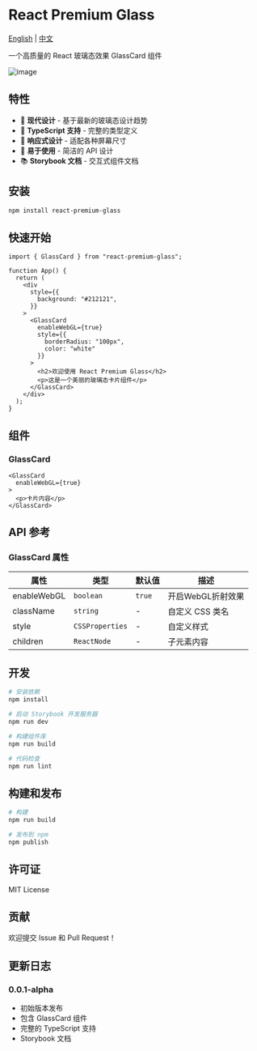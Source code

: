 # React Premium Glass

[English](README.md) | [中文](README_zh.md)

一个高质量的 React 玻璃态效果 GlassCard 组件

![image](https://github.com/user-attachments/assets/c7e3d47b-d68c-426f-b299-2980cdadf38f)

## 特性

- 🎨 **现代设计** - 基于最新的玻璃态设计趋势
- 🔧 **TypeScript 支持** - 完整的类型定义
- 📱 **响应式设计** - 适配各种屏幕尺寸
- 🎯 **易于使用** - 简洁的 API 设计
- 📚 **Storybook 文档** - 交互式组件文档

## 安装

```bash
npm install react-premium-glass
```

## 快速开始

```tsx
import { GlassCard } from "react-premium-glass";

function App() {
  return (
    <div
      style={{
        background: "#212121",
      }}
    >
      <GlassCard
        enableWebGL={true}
        style={{
          borderRadius: "100px",
          color: "white"
        }}
      >
        <h2>欢迎使用 React Premium Glass</h2>
        <p>这是一个美丽的玻璃态卡片组件</p>
      </GlassCard>
    </div>
  );
}
```

## 组件

### GlassCard

```tsx
<GlassCard
  enableWebGL={true}
>
  <p>卡片内容</p>
</GlassCard>
```

## API 参考

### GlassCard 属性

| 属性         | 类型             | 默认值 | 描述             |
| ------------ | --------------- | ------ | --------------- |
| enableWebGL  | `boolean`       | `true` | 开启WebGL折射效果|
| className    | `string`        | -      | 自定义 CSS 类名  |
| style        | `CSSProperties` | -      | 自定义样式       |
| children     | `ReactNode`     | -      | 子元素内容       |

## 开发

```bash
# 安装依赖
npm install

# 启动 Storybook 开发服务器
npm run dev

# 构建组件库
npm run build

# 代码检查
npm run lint
```

## 构建和发布

```bash
# 构建
npm run build

# 发布到 npm
npm publish
```

## 许可证

MIT License

## 贡献

欢迎提交 Issue 和 Pull Request！

## 更新日志

### 0.0.1-alpha

- 初始版本发布
- 包含 GlassCard 组件
- 完整的 TypeScript 支持
- Storybook 文档 
